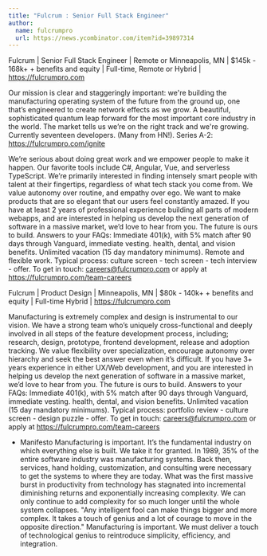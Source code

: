 ```yaml
---
title: "Fulcrum : Senior Full Stack Engineer"
author:
  name: fulcrumpro
  url: https://news.ycombinator.com/item?id=39897314
---
```

Fulcrum | Senior Full Stack Engineer | Remote or Minneapolis, MN | $145k - 168k+ + benefits and equity | Full-time, Remote or Hybrid | <a href="https:&#x2F;&#x2F;fulcrumpro.com" rel="nofollow">https:&#x2F;&#x2F;fulcrumpro.com</a>

Our mission is clear and staggeringly important: we&#x27;re building the manufacturing operating system of the future from the ground up, one that’s engineered to create network effects as we grow. A beautiful, sophisticated quantum leap forward for the most important core industry in the world. The market tells us we’re on the right track and we&#x27;re growing. Currently seventeen developers. (Many from HN!). Series A-2: <a href="https:&#x2F;&#x2F;fulcrumpro.com&#x2F;ignite" rel="nofollow">https:&#x2F;&#x2F;fulcrumpro.com&#x2F;ignite</a>

We’re serious about doing great work and we empower people to make it happen. Our favorite tools include C#, Angular, Vue, and serverless TypeScript. We’re primarily interested in finding intensely smart people with talent at their fingertips, regardless of what tech stack you come from. We value autonomy over routine, and empathy over ego. We want to make products that are so elegant that our users feel constantly amazed. If you have at least 2 years of professional experience building all parts of modern webapps, and are interested in helping us develop the next generation of software in a massive market, we’d love to hear from you. The future is ours to build. Answers to your FAQs: Immediate 401(k), with 5% match after 90 days through Vanguard, immediate vesting. health, dental, and vision benefits. Unlimited vacation (15 day mandatory minimums). Remote and flexible work. Typical process: culture screen - tech screen - tech interview - offer. To get in touch: careers@fulcrumpro.com or apply at <a href="https:&#x2F;&#x2F;fulcrumpro.com&#x2F;team-careers" rel="nofollow">https:&#x2F;&#x2F;fulcrumpro.com&#x2F;team-careers</a>

Fulcrum | Product Design | Minneapolis, MN | $80k - 140k+ + benefits and equity | Full-time Hybrid | <a href="https:&#x2F;&#x2F;fulcrumpro.com" rel="nofollow">https:&#x2F;&#x2F;fulcrumpro.com</a>

Manufacturing is extremely complex and design is instrumental to our vision.  We have a strong team who’s uniquely cross-functional and deeply involved in all steps of the feature development process, including; research, design, prototype, frontend development, release and adoption tracking. We value flexibility over specialization, encourage autonomy over hierarchy and seek the best answer even when it’s difficult. If you have 3+ years experience in either UX&#x2F;Web development, and you are interested in helping us develop the next generation of software in a massive market, we’d love to hear from you. The future is ours to build. Answers to your FAQs: Immediate 401(k), with 5% match after 90 days through Vanguard, immediate vesting. health, dental, and vision benefits. Unlimited vacation (15 day mandatory minimums). Typical process: portfolio review - culture screen - design puzzle - offer. To get in touch: careers@fulcrumpro.com or apply at <a href="https:&#x2F;&#x2F;fulcrumpro.com&#x2F;team-careers" rel="nofollow">https:&#x2F;&#x2F;fulcrumpro.com&#x2F;team-careers</a>

* Manifesto Manufacturing is important. It’s the fundamental industry on which everything else is built. We take it for granted. In 1989, 35% of the entire software industry was manufacturing systems. Back then, services, hand holding, customization, and consulting were necessary to get the systems to where they are today. What was the first massive burst in productivity from technology has stagnated into incremental diminishing returns and exponentially increasing complexity. We can only continue to add complexity for so much longer until the whole system collapses. &quot;Any intelligent fool can make things bigger and more complex. It takes a touch of genius and a lot of courage to move in the opposite direction.&quot; Manufacturing is important. We must deliver a touch of technological genius to reintroduce simplicity, efficiency, and integration.
